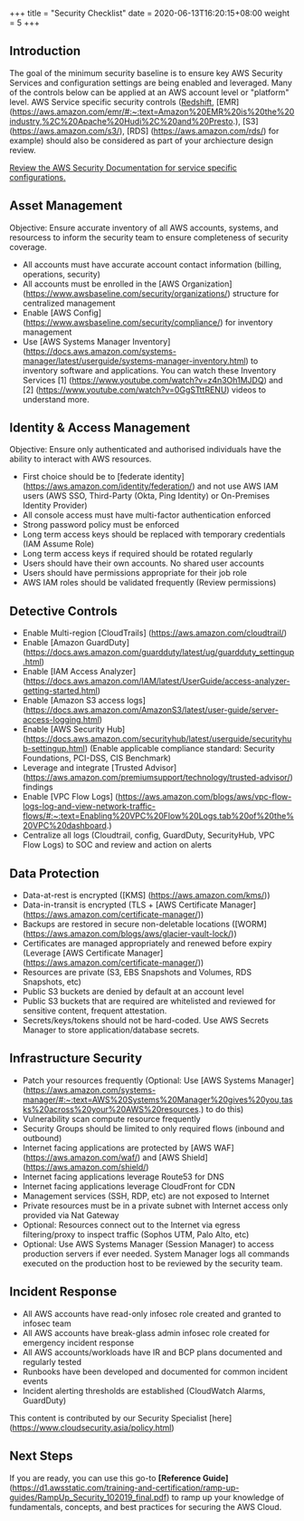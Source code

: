 +++
title = "Security Checklist"
date =  2020-06-13T16:20:15+08:00
weight = 5
+++

## Introduction

The goal of the minimum security baseline is to ensure key AWS Security Services and configuration settings are being enabled and leveraged. Many of the controls below can be applied at an AWS account level or "platform" level.
AWS Service specific security controls ([Redshift](https://aws.amazon.com/redshift/), [EMR] (https://aws.amazon.com/emr/#:~:text=Amazon%20EMR%20is%20the%20industry,%2C%20Apache%20Hudi%2C%20and%20Presto.), [S3] (https://aws.amazon.com/s3/), [RDS] (https://aws.amazon.com/rds/) for example) should also be considered as part of your archiecture design review. 

[Review the AWS Security Documentation for service specific configurations.](https://docs.aws.amazon.com/security/)

## Asset Management

Objective: Ensure accurate inventory of all AWS accounts, systems, and resourcess to inform the security team to ensure completeness of security coverage.

* All accounts must have accurate account contact information (billing, operations, security)
* All accounts must be enrolled in the [AWS Organization] (https://www.awsbaseline.com/security/organizations/) structure for centralized management
* Enable [AWS Config] (https://www.awsbaseline.com/security/compliance/) for inventory management
* Use [AWS Systems Manager Inventory] (https://docs.aws.amazon.com/systems-manager/latest/userguide/systems-manager-inventory.html) to inventory software and applications. You can watch these Inventory Services [1] (https://www.youtube.com/watch?v=z4n3Oh1MJDQ) and [2] (https://www.youtube.com/watch?v=0GgSTttRENU) videos to understand more.



## Identity & Access Management

Objective: Ensure only authenticated and authorised individuals have the ability to interact with AWS resources.

* First choice should be to [federate identity] (https://aws.amazon.com/identity/federation/) and not use AWS IAM users (AWS SSO, Third-Party (Okta, Ping Identity) or On-Premises Identity Provider)
* All console access must have multi-factor authentication enforced
* Strong password policy must be enforced
* Long term access keys should be replaced with temporary credentials (IAM Assume Role)
* Long term access keys if required should be rotated regularly
* Users should have their own accounts. No shared user accounts
* Users should have permissions appropriate for their job role
* AWS IAM roles should be validated frequently (Review permissions)

## Detective Controls

* Enable Multi-region [CloudTrails] (https://aws.amazon.com/cloudtrail/)
* Enable [Amazon GuardDuty] (https://docs.aws.amazon.com/guardduty/latest/ug/guardduty_settingup.html)
* Enable [IAM Access Analyzer] (https://docs.aws.amazon.com/IAM/latest/UserGuide/access-analyzer-getting-started.html)
* Enable [Amazon S3 access logs] (https://docs.aws.amazon.com/AmazonS3/latest/user-guide/server-access-logging.html)
* Enable [AWS Security Hub] (https://docs.aws.amazon.com/securityhub/latest/userguide/securityhub-settingup.html) (Enable applicable compliance standard: Security Foundations, PCI-DSS, CIS Benchmark)
* Leverage and integrate [Trusted Advisor] (https://aws.amazon.com/premiumsupport/technology/trusted-advisor/) findings
* Enable [VPC Flow Logs] (https://aws.amazon.com/blogs/aws/vpc-flow-logs-log-and-view-network-traffic-flows/#:~:text=Enabling%20VPC%20Flow%20Logs,tab%20of%20the%20VPC%20dashboard.)
* Centralize all logs (Cloudtrail, config, GuardDuty, SecurityHub, VPC Flow Logs) to SOC and review and action on alerts

## Data Protection

* Data-at-rest is encrypted ([KMS] (https://aws.amazon.com/kms/))
* Data-in-transit is encrypted (TLS + [AWS Certificate Manager] (https://aws.amazon.com/certificate-manager/))
* Backups are restored in secure non-deletable locations ([WORM] (https://aws.amazon.com/blogs/aws/glacier-vault-lock/))
* Certificates are managed appropriately and renewed before expiry (Leverage [AWS Certificate Manager] (https://aws.amazon.com/certificate-manager/))
* Resources are private (S3, EBS Snapshots and Volumes, RDS Snapshots, etc)
* Public S3 buckets are denied by default at an account level
* Public S3 buckets that are required are whitelisted and reviewed for sensitive content, frequent attestation.
* Secrets/keys/tokens should not be hard-coded. Use AWS Secrets Manager to store application/database secrets.

## Infrastructure Security

* Patch your resources frequently (Optional: Use [AWS Systems Manager] (https://aws.amazon.com/systems-manager/#:~:text=AWS%20Systems%20Manager%20gives%20you,tasks%20across%20your%20AWS%20resources.) to do this)
* Vulnerability scan compute resource frequently
* Security Groups should be limited to only required flows (inbound and outbound)
* Internet facing applications are protected by [AWS WAF] (https://aws.amazon.com/waf/) and [AWS Shield] (https://aws.amazon.com/shield/)
* Internet facing applications leverage Route53 for DNS
* Internet facing applications leverage CloudFront for CDN
* Management services (SSH, RDP, etc) are not exposed to Internet
* Private resources must be in a private subnet with Internet access only provided via Nat Gateway
* Optional: Resources connect out to the Internet via egress filtering/proxy to inspect traffic (Sophos UTM, Palo Alto, etc)
* Optional: Use AWS Systems Manager (Session Manager) to access production servers if ever needed. System Manager logs all commands executed on the production host to be reviewed by the security team.

## Incident Response

* All AWS accounts have read-only infosec role created and granted to infosec team
* All AWS accounts have break-glass admin infosec role created for emergency incident response
* All AWS accounts/workloads have IR and BCP plans documented and regularly tested
* Runbooks have been developed and documented for common incident events
* Incident alerting thresholds are established (CloudWatch Alarms, GuardDuty)

This content is contributed by our Security Specialist [here] (https://www.cloudsecurity.asia/policy.html)

## Next Steps

If you are ready,  you can use this go-to **[Reference Guide]** (https://d1.awsstatic.com/training-and-certification/ramp-up-guides/RampUp_Security_102019_final.pdf) to ramp up your knowledge of fundamentals, concepts, and best practices for securing the AWS Cloud.


